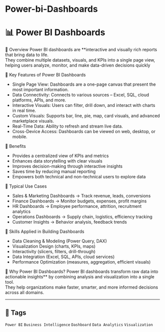 # Power-bi-Dashboards
# 📊 Power BI Dashboards
🔹 Overview
Power BI dashboards are **interactive and visually rich reports that bring data to life.  
They combine multiple datasets, visuals, and KPIs into a single page view, helping users analyze, monitor, and make data-driven decisions quickly

🔹 Key Features of Power BI Dashboards
- Single Page View: Dashboards are a one-page canvas that present the most important information.  
- Data Connectivity: Connects to various sources – Excel, SQL, cloud platforms, APIs, and more.  
- Interactive Visuals: Users can filter, drill down, and interact with charts in real time.  
- Custom Visuals: Supports bar, line, pie, map, card visuals, and advanced marketplace visuals.  
- Real-Time Data: Ability to refresh and stream live data.  
- Cross-Device Access: Dashboards can be viewed on web, desktop, or mobile.  

🔹 Benefits
- Provides a centralized view of KPIs and metrics  
- Enhances data storytelling with clear visuals  
- Improves decision-making through interactive insights  
- Saves time by reducing manual reporting  
- Empowers both technical and non-technical users to explore data  

🔹 Typical Use Cases
- Sales & Marketing Dashboards → Track revenue, leads, conversions  
- Finance Dashboards → Monitor budgets, expenses, profit margins  
- HR Dashboards → Employee performance, attrition, recruitment analytics  
- Operations Dashboards → Supply chain, logistics, efficiency tracking  
- Customer Insights → Behavior analysis, feedback trends  

🔹 Skills Applied in Building Dashboards
- Data Cleaning & Modeling (Power Query, DAX)  
- Visualization Design (charts, KPIs, maps)  
- Interactivity (slicers, filters, drill-through)  
- Data Integration (Excel, SQL, APIs, cloud services)  
- Performance Optimization (measures, aggregation, efficient visuals)  

🚀 Why Power BI Dashboards?
Power BI dashboards transform raw data into actionable insights** by combining analysis and visualization into a single tool.  
They help organizations make faster, smarter, and more informed decisions across all domains.

---

## 🔖 Tags
`Power BI` `Business Intelligence` `Dashboard` `Data Analytics` `Visualization`
